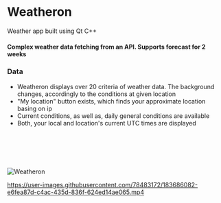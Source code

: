 # Weatheron
Weather app built using Qt C++

#### Complex weather data fetching from an API. Supports forecast for 2 weeks

### Data
- Weatheron displays over 20 criteria of weather data. The background changes, accordingly to the conditions at given location
- "My location" button exists, which finds your approximate location basing on ip
- Current conditions, as well as, daily general conditions are available
- Both, your local and location's current UTC times are displayed

<br/>
<br/>
<br/>
<br/>

![Weatheron](https://user-images.githubusercontent.com/78483172/183685066-6dcc4608-723f-4268-8b3e-a8700bb08ce1.png)


https://user-images.githubusercontent.com/78483172/183686082-e6fea87d-c4ac-435d-836f-624ed14ae065.mp4



